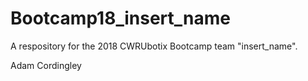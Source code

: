 # Bootcamp18_insert_name
A respository for the 2018 CWRUbotix Bootcamp team "insert_name".

Adam Cordingley